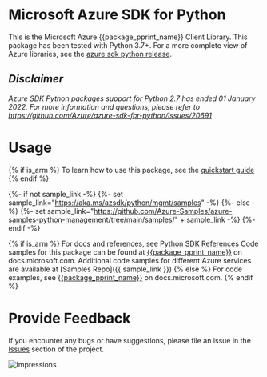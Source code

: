 # Microsoft Azure SDK for Python

This is the Microsoft Azure {{package_pprint_name}} Client Library.
This package has been tested with Python 3.7+.
For a more complete view of Azure libraries, see the [azure sdk python release](https://aka.ms/azsdk/python/all).

## _Disclaimer_

_Azure SDK Python packages support for Python 2.7 has ended 01 January 2022. For more information and questions, please refer to https://github.com/Azure/azure-sdk-for-python/issues/20691_

# Usage

{% if is_arm %}
To learn how to use this package, see the [quickstart guide](https://aka.ms/azsdk/python/mgmt)
{% endif %}

{%- if not sample_link -%}
{%- set sample_link="https://aka.ms/azsdk/python/mgmt/samples" -%}
{%- else -%}
{%- set sample_link="https://github.com/Azure-Samples/azure-samples-python-management/tree/main/samples/" + sample_link -%}
{%- endif -%}

{% if is_arm %} 
For docs and references, see [Python SDK References](https://docs.microsoft.com/python/api/overview/azure/{{package_doc_id}})
Code samples for this package can be found at [{{package_pprint_name}}](https://docs.microsoft.com/samples/browse/?languages=python&term=Getting%20started%20-%20Managing&terms=Getting%20started%20-%20Managing) on docs.microsoft.com.
Additional code samples for different Azure services are available at [Samples Repo]({{ sample_link }})
{% else %}
For code examples, see [{{package_pprint_name}}](https://docs.microsoft.com/python/api/overview/azure/{{package_doc_id}}) on docs.microsoft.com.
{% endif %}

# Provide Feedback

If you encounter any bugs or have suggestions, please file an issue in the
[Issues](https://github.com/Azure/azure-sdk-for-python/issues)
section of the project. 


![Impressions](https://azure-sdk-impressions.azurewebsites.net/api/impressions/azure-sdk-for-python%2F{{package_name}}%2FREADME.png)
